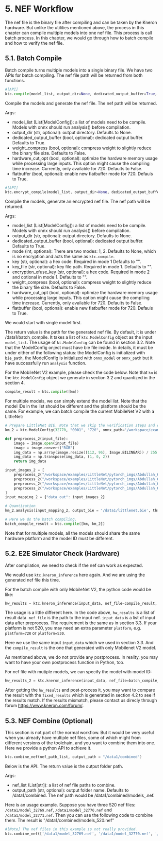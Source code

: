 # 5. NEF Workflow

The nef file is the binary file after compiling and can be taken by the Kneron hardware. But unlike the utilities mentioned above, the process in this chapter can compile multiple models into one nef file. This process is call batch process. In this chapter, we would go through how to batch compile and how to verify the nef file.

## 5.1. Batch Compile

Batch compile turns multiple models into a single binary file. We have two APIs for batch compiling. The nef file path will be returned from both functions.

```python
#[API]
ktc.compile(model_list, output_dir=None, dedicated_output_buffer=True, weight_compress=False)
```

Compile the models and generate the nef file. The nef path will be returned.

Args:

* model_list (List[ModelConfig]): a list of models need to be compile. Models with onnx should run analysis() before compilation.
* output_dir (str, optional): output directory. Defaults to None.
* dedicated_output_buffer (bool, optional): dedicated output buffer. Defaults to True.
* weight_compress (bool, optional): compress weight to slightly reduce the binary file size. Defaults to False.
* hardware_cut_opt (bool, optional): optimize the hardware memory usage while processing large inputs. This option might cause the compiling time increase. Currently, only available for 720. Defaults to False.
* flatbuffer (bool, optional): enable new flatbuffer mode for 720. Defauls to True.

```python
#[API]
ktc.encrypt_compile(model_list, output_dir=None, dedicated_output_buffer=True, mode=None, key="", key_file="", encryption_efuse_key="", weight_compress=False)
```

Compile the models, generate an encrypted nef file. The nef path will be returned.

Args:

* model_list (List[ModelConfig]): a list of models need to be compile. Models with onnx should run analysis() before compilation.
* output_dir (str, optional): output directory. Defaults to None.
* dedicated_output_buffer (bool, optional): dedicated output buffer. Defaults to True.
* mode (int, optional): There are two modes: 1, 2. Defaults to None, which is no encryption and acts the same as `ktc.compile`.
* key (str, optional): a hex code. Required in mode 1 Defaults to "".
* key_file (str, optional): key file path. Required in mode 1. Defaults to "".
* encryption_efuse_key (str, optional): a hex code. Required in mode 2 and optional in mode 1. Defaults to "".
* weight_compress (bool, optional): compress weight to slightly reduce the binary file size. Defaults to False.
* hardware_cut_opt (bool, optional): optimize the hardware memory usage while processing large inputs. This option might cause the compiling time increase. Currently, only available for 720. Defaults to False.
* flatbuffer (bool, optional): enable new flatbuffer mode for 720. Defauls to True.

We would start with single model first.

The return value is the path for the generated nef file. By default, it is under /data1/batch_compile. It takes a list of `ktc.ModelConfig` object as the input `model_list`. The usage of `kt.ModelConfig` can be found in section 3.2. Note that the ModelConfig onject must have bie file inside. In details, it must be under either of the following status: the ModelConfig is initialized with `bie_path`, the ModelConfig is initialized with `onnx_model` or `onnx_path` but it have successfully run `analysis` function.

For the MobileNet V2 example, please check the code below. Note that `km` is the `ktc.ModelConfig` object we generate in section 3.2 and quantized in the section 4.

```python
compile_result = ktc.compile([km])
```

For multiple models, we can simply extend the model list. Note that the model IDs in the list should be different and the platform should be the same. For example, we can batch compile the current MobileNet V2 with a LittleNet:

```python
# Prepare LittleNet BIE. Note that we skip the verification steps and only used 1 quantization image since we only want to use the bie as another example input and do not cares about its precision.
km_2 = ktc.ModelConfig(32770, "0001", "720", onnx_path="/workspace/examples/LittleNet/LittleNet.onnx")

def preprocess_2(input_file):
    image = Image.open(input_file)
    image = image.convert("RGB")
    img_data = np.array(image.resize((112, 96), Image.BILINEAR)) / 255
    img_data = np.transpose(img_data, (1, 0, 2))
    return img_data

input_images_2 = [
    preprocess_2("/workspace/examples/LittleNet/pytorch_imgs/Abdullah_0001.png"),
    preprocess_2("/workspace/examples/LittleNet/pytorch_imgs/Abdullah_0002.png"),
    preprocess_2("/workspace/examples/LittleNet/pytorch_imgs/Abdullah_0003.png"),
    preprocess_2("/workspace/examples/LittleNet/pytorch_imgs/Abdullah_0004.png"),
]
input_mapping_2 = {"data_out": input_images_2}

# Quantization
km_2.analysis(input_mapping_2, output_bie = '/data1/littlenet.bie', threads = 4)

# Here we do the batch compiling.
batch_compile_result = ktc.compile([km, km_2])
```

Note that for multiple models, all the models should share the same hardware platform and the model ID must be different.

## 5.2. E2E Simulator Check (Hardware)

After compilation, we need to check if the nef can work as expected.

We would use `ktc.kneron_inference` here again. And we are using the generated nef file this time.

For the batch compile with only MobileNet V2, the python code would be like:

```python
hw_results = ktc.kneron_inference(input_data, nef_file=compile_result, platform=720)
```

The usage is a little different here. In the code above, `hw_results` is a list of result data. `nef_file` is the path to the input nef. `input_data` is a list of input data after preprocess. The requirement is the same as in section 3.3. If your platform is not 520, you may need an extra parameter `platform`, e.g. `platform=720` or `platform=530`.

Here we use the same input `input_data` which we used in section 3.3. And the `compile_result` is the one that generated with only Mobilenet V2 model.

As mentioned above, we do not provide any postprocess. In reality, you may want to have your own postprocess function in Python, too.

For nef file with mutiple models, we can specify the model with model ID:

```python
hw_results_2 = ktc.kneron_inference(input_data, nef_file=batch_compile_result, model_id=32769, platform=720)
```

After getting the `hw_results` and post-process it, you may want to compare the result with the `fixed_results` which is generated in section 4.2 to see if the results match. If the results mismatch, please contact us direcly through forum <https://www.kneron.com/forum/>.

## 5.3. NEF Combine (Optional)

This section is not part of the normal workflow. But it would be very useful when you already have multiple nef files, some of which might from different versions of the toolchain, and you want to combine them into one. Here we provide a python API to achieve it.

```python
ktc.combine_nef(nef_path_list, output_path = "/data1/combined")
```

Below is the API. The return value is the output folder path.

Args:

* nef_list (List[str]): a list of nef file paths to combine.
* output_path (str, optional): output folder name. Defaults to /data1/combined. The nef path would be /data1/combined/models_<target>.nef.

Here is an usage example. Suppose you have three 520 nef files: `/data1/model_32769.nef`, `/data1/model_32770.nef` and `/data1/model_32771.nef`. Then you can use the following code to combine them. The result is "/data1/combined/models_520.nef"

```python
#[Note] The nef files in this example is not really provided.
ktc.combine_nef(['/data1/model_32769.nef', '/data1/model_32770.nef', '/data1/model_32771.nef'], output_path = "/data1/combined")
```
